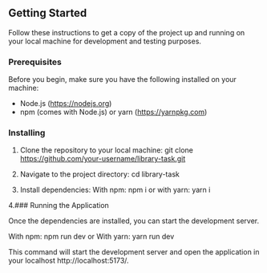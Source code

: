 
## Getting Started

Follow these instructions to get a copy of the project up and running on your local machine for development and testing purposes.

### Prerequisites

Before you begin, make sure you have the following installed on your machine:

- Node.js (https://nodejs.org)
- npm (comes with Node.js) or yarn (https://yarnpkg.com)

### Installing

1. Clone the repository to your local machine:
git clone https://github.com/your-username/library-task.git

2. Navigate to the project directory:
 cd library-task


3. Install dependencies:
With npm: npm i
 or
with yarn: yarn i

4.### Running the Application

Once the dependencies are installed, you can start the development server.

With npm: npm run dev
or
With yarn: yarn run dev

This command will start the development server and open the application in your localhost http://localhost:5173/.
